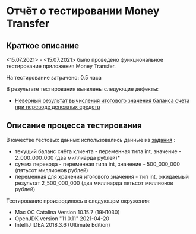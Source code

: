 # Отчёт о тестировании Money Transfer

## Краткое описание

<15.07.2021> - <15.07.2021> было проведено функциональное тестирование приложения Money Transfer.

На тестирование затрачено: 0.5 часа

В результате тестирования выявлены следующие дефекты:
* [Неверный результат вычисления итогового значения баланса счета при переводе денежных средств](https://github.com/KseniaShepherd/Money-Transfer/issues/1)


## Описание процесса тестирования

В качестве тестовых данных использовались данные из [задания](https://github.com/netology-code/javaqa-homeworks/tree/master/programming#%D0%B7%D0%B0%D0%B4%D0%B0%D1%87%D0%B0-1---money-transfer) :
* текущий баланс счёта клиента - переменная типа int, значение - 2_000_000_000 (два миллиарда рублей)*
* сумма перевода - переменная типа int, значение - 500_000_000 (пятьсот миллионов рублей)
* переменная для хранения итогового значения - тип int, ожидаемый результат 2_500_000_000 (два миллиарда пятьсот миллионов рублей) 

Тестирование производилось в следующем окружении:
* Mac OC Catalina Version 10.15.7 (19H1030)
* OpenJDK version "11.0.11" 2021-04-20
* IntelliJ IDEA 2018.3.6 (Ultimate Edition)
